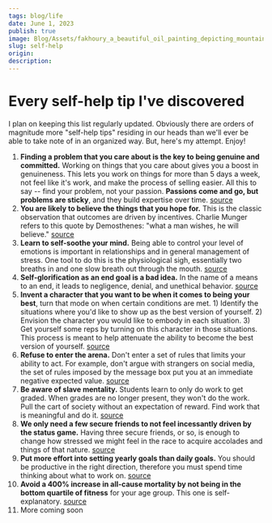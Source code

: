 ```yaml
---
tags: blog/life
date: June 1, 2023
publish: true
image: Blog/Assets/fakhoury_a_beautiful_oil_painting_depicting_mountains_colorful__cefccfb0-7d51-45e1-97fa-8a95f4e429bc.png
slug: self-help
origin:
description: 
---
```

# Every self-help tip I've discovered

I plan on keeping this list regularly updated. Obviously there are orders of magnitude more "self-help tips" residing in our heads than we'll ever be able to take note of in an organized way. But, here's my attempt. Enjoy!

1. **Finding a problem that you care about is the key to being genuine and committed.** Working on things that you care about gives you a boost in genuineness. This lets you work on things for more than 5 days a week, not feel like it's work, and make the process of selling easier. All this to say -- find your problem, not your passion. **Passions come and go, but problems are sticky**, and they build expertise over time. [source](https://justinmares.com/how-to-find-meaningful-work/)
2. **You are likely to believe the things that you hope for.** This is the classic observation that outcomes are driven by incentives. Charlie Munger refers to this quote by Demosthenes: "what a man wishes, he will believe." [source](https://www.amazon.com/Charlie-Munger-Complete-Investor-Publishing/dp/0231170998)
3. **Learn to self-soothe your mind.** Being able to control your level of emotions is important in relationships and in general management of stress. One tool to do this is the physiological sigh, essentially two breaths in and one slow breath out through the mouth. [source](https://lexfridman.com/andrew-huberman-3/)
4. **Self-glorification as an end goal is a bad idea.** In the name of a means to an end, it leads to negligence, denial, and unethical behavior. [source](https://www.goodreads.com/book/show/629.Zen_and_the_Art_of_Motorcycle_Maintenance)
5. **Invent a character that you want to be when it comes to being your best**, turn that mode on when certain conditions are met. 1) Identify the situations where you'd like to show up as the best version of yourself. 2) Envision the character you would like to embody in each situation. 3) Get yourself some reps by turning on this character in those situations. This process is meant to help attenuate the ability to become the best version of yourself. [source](https://share.transistor.fm/s/0adf53ff)
6. **Refuse to enter the arena.** Don't enter a set of rules that limits your ability to act. For example, don't argue with strangers on social media, the set of rules imposed by the message box put you at an immediate negative expected value. [source](https://www.goodreads.com/book/show/629.Zen_and_the_Art_of_Motorcycle_Maintenance)
7. **Be aware of slave mentality.** Students learn to only do work to get graded. When grades are no longer present, they won't do the work. Pull the cart of society without an expectation of reward. Find work that is meaningful and do it. [source](https://www.goodreads.com/book/show/629.Zen_and_the_Art_of_Motorcycle_Maintenance)
8. **We only need a few secure friends to not feel incessantly driven by the status game.** Having three secure friends, or so, is enough to change how stressed we might feel in the race to acquire accolades and things of that nature. [source](https://twitter.com/AskYatharth/status/1600214163292270592)
9. **Put more effort into setting yearly goals than daily goals.** You should be productive in the right direction, therefore you must spend time thinking about what to work on. [source](https://blog.samaltman.com/productivity)
10. **Avoid a 400% increase in all-cause mortality by not being in the bottom quartile of fitness** for your age group. This one is self-explanatory. [source](https://sites.libsyn.com/115004/613-peter-attia)
11. More coming soon